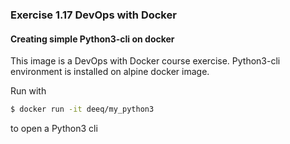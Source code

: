 ### Exercise 1.17 DevOps with Docker
#### Creating simple Python3-cli on docker

This image is a DevOps with Docker course exercise. Python3-cli environment is installed on alpine docker image.

Run with
```bash
$ docker run -it deeq/my_python3
```
to open a Python3 cli
